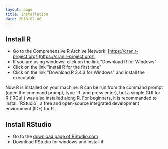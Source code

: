 ```yaml
---
layout: page
title: Installation
date: 2018-02-06
---
```



## Install R

- Go to the Comprehensive R Archive Network: [https://cran.r-project.org/](https://cran.r-project.org/)
- If you are using windows, click on the link "Download R for Windows"
- Click on the link "install R for the first time"
- Click on the link "Download R 3.4.3 for Windows" and install the executable
   
<p class="message">   
Now R is installed on your machine. R can be run from the command prompt (open the command prompt, type `R` and press enter), but a simple GUI for R (`RGui`) was also installed along R. For beginners, it is recommanded to install `RStudio`, a free and open-source integrated development environment (IDE) for R.
</p>

## Install RStudio

- Go to the [download page of RStudio.com](https://www.rstudio.com/products/rstudio/download/#download)
- Download RStudio for windows and install it


